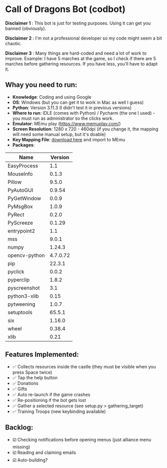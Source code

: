 
# Call of Dragons Bot (codbot)

**Disclaimer 1** : This bot is just for testing purposes. Using it can get you banned (obviously).

**Disclaimer 2** : I'm not a professional developer so my code might seem a bit chaotic.

**Disclaimer 3** : Many things are hard-coded and need a lot of work to improve. Example: I have 5 marches at the game, so I check if there are 5 marches before gathering resources. If you have less, you'll have to adapt it.

## Whay you need to run:

* **Knowledge**: Coding and using Google
* **OS**: Windows (but you can get it to work in Mac as well I guess)
* **Python**: Version 3.11.3 (I didn't test it in previous versions)
* **Where to run**: IDLE (comes with Python) / Pycharm (the one I used) - you must run as administrator so the clicks work.
* **Emulator**: MEmu play (https://www.memuplay.com/)
* **Screen Resolution**: 1280 x 720 - 460dpi (if you change it, the mapping will need some manual setup, but it's doable)
* **Key Mapping File**: [download here](https://drive.google.com/file/d/1j4PC_CH3IMvBgHq0b1kAvI2VhePAVrVl/view?usp=sharing) and import to MEmu
* **Packages**: 

|Name|Version|
| ----------- | ----------- |
|EasyProcess|1.1|
|MouseInfo|0.1.3|
|Pillow |9.5.0|
|PyAutoGUI|0.9.54|
|PyGetWindow|0.0.9|
|PyMsgBox|1.0.9|
|PyRect|0.2.0|
|PyScreeze|0.1.29|
|entrypoint2|1.1|
|mss|9.0.1|
|numpy|1.24.3|
|opencv-python|4.7.0.72|
|pip|22.3.1|
|pyclick|0.0.2|
|pyperclip|1.8.2|
|pyscreenshot|3.1|
|python3-xlib|0.15|
|pytweening|1.0.7|
|setuptools|65.5.1|
|six|1.16.0|
|wheel|0.38.4|
|xlib|0.21|

## Features Implemented:

* ✅ Collects resources inside the castle (they must be visible when you press Space twice)
* ✅ Tap the help button
* ✅ Donations
* ✅ Gifts
* ✅ Auto re-launch if the game crashes
* ✅ Re-positioning if the bot gets lost
* ✅ Gather a selected resource (see setup.py > gathering_target)
* ✅ Training Troops (new keybinding available)

## Backlog:

* ☑️ Checking notifications before opening menus (just alliance menu missing)
* ☑️ Reading and claiming emails
* ☑️ Auto-building?